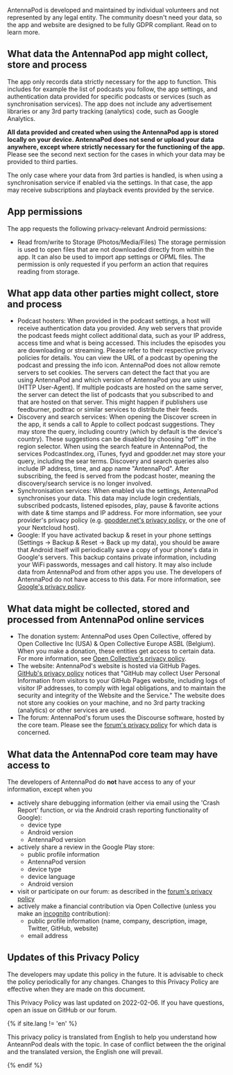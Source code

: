 AntennaPod is developed and maintained by individual volunteers and not represented by any legal entity. The community doesn't need your data, so the app and website are designed to be fully GDPR compliant. Read on to learn more.

## What data the AntennaPod app might collect, store and process
The app only records data strictly necessary for the app to function. This includes for example the list of podcasts you follow, the app settings, and authentication data provided for specific podcasts or services (such as synchronisation services). The app does not include any advertisement libraries or any 3rd party tracking (analytics) code, such as Google Analytics.

**All data provided and created when using the AntennaPod app is stored locally on your device. AntennaPod does not send or upload your data anywhere, except where strictly necessary for the functioning of the app.** Please see the second next section for the cases in which your data may be provided to third parties.

The only case where your data from 3rd parties is handled, is when using a synchronisation service if enabled via the settings. In that case, the app may receive subscriptions and playback events provided by the service.

## App permissions
The app requests the following privacy-relevant Android permissions:

- Read from/write to Storage (Photos/Media/Files)
  The storage permission is used to open files that are not downloaded directly from within the app. It can also be used to import app settings or OPML files. The permission is only requested if you perform an action that requires reading from storage.

## What app data other parties might collect, store and process

- Podcast hosters: When provided in the podcast settings, a host will receive authentication data you provided. Any web servers that provide the podcast feeds might collect additional data, such as your IP address, access time and what is being accessed. This includes the episodes you are downloading or streaming. Please refer to their respective privacy policies for details. You can view the URL of a podcast by opening the podcast and pressing the info icon. AntennaPod does not allow remote servers to set cookies. The servers can detect the fact that you are using AntennaPod and which version of AntennaPod you are using (HTTP User-Agent). If multiple podcasts are hosted on the same server, the server can detect the list of podcasts that you subscribed to and that are hosted on that server. This might happen if publishers use feedburner, podtrac or similar services to distribute their feeds.
- Discovery and search services: When opening the Discover screen in the app, it sends a call to Apple to collect podcast suggestions. They may store the query, including country (which by default is the device's country). These suggestions can be disabled by choosing "off" in the region selector. When using the search feature in AntennaPod, the services PodcastIndex.org, iTunes, fyyd and gpodder.net may store your query, including the sear terms. Discovery and search queries also include IP address, time, and app name "AntennaPod". After subscribing, the feed is served from the podcast hoster, meaning the discovery/search service is no longer involved.
- Synchronisation services: When enabled via the settings, AntennaPod synchronises your data. This data may include login credentials, subscribed podcasts, listened episodes, play, pause & favorite actions with date & time stamps and IP address. For more information, see your provider's privacy policy (e.g. [gpodder.net's privacy policy](https://gpodder.net/privacy), or the one of your Nextcloud host).
- Google: If you have activated backup & reset in your phone settings (Settings → Backup & Reset → Back up my data), you should be aware that Android itself will periodically save a copy of your phone's data in Google's servers. This backup contains private information, including your WiFi passwords, messages and call history. It may also include data from AntennaPod and from other apps you use. The developers of AntennaPod do not have access to this data. For more information, see [Google's privacy policy](https://policies.google.com).

## What data might be collected, stored and processed from AntennaPod online services
- The donation system: AntennaPod uses Open Collective, offered by Open Collective Inc (USA) & Open Collective Europe ASBL (Belgium). When you make a donation, these entities get access to certain data. For more information, see [Open Collective's privacy policy](https://opencollective.com/privacypolicy).
- The website: AntennaPod's website is hosted via GitHub Pages. [GitHub's privacy policy](https://docs.github.com/en/github/site-policy/github-privacy-statement#github-pages) notices that "GitHub may collect User Personal Information from visitors to your GitHub Pages website, including logs of visitor IP addresses, to comply with legal obligations, and to maintain the security and integrity of the Website and the Service." The website does not store any cookies on your machine, and no 3rd party tracking (analytics) or other services are used.
- The forum: AntennaPod's forum uses the Discourse software, hosted by the core team. Please see the [forum's privacy policy](https://forum.antennapod.org/privacy) for which data is concerned.

## What data the AntennaPod core team may have access to
The developers of AntennaPod do **not** have access to any of your information, except when you

- actively share debugging information (either via email using the 'Crash Report' function, or via the Android crash reporting functionality of Google):
  - device type
  - Android version
  - AntennaPod version
- actively share a review in the Google Play store:
  - public profile information
  - AntennaPod version
  - device type
  - device language
  - Android version
- visit or participate on our forum: as described in the [forum's privacy policy](https://forum.antennapod.org/privacy)
- actively make a financial contribution via Open Collective (unless you make an [incognito](https://docs.opencollective.com/help/financial-contributors/payments#profile) contribution):
  - public profile information (name, company, description, image, Twitter, GitHub, website)
  - email address

## Updates of this Privacy Policy
The developers may update this policy in the future. It is advisable to check the policy periodically for any changes. Changes to this Privacy Policy are effective when they are made on this document.

This Privacy Policy was last updated on 2022-02-06.
If you have questions, open an issue on GitHub or our forum.

<!-- mdpo-disable-next-line -->
{% if site.lang != 'en' %}

This privacy policy is translated from English to help you understand how AnteannPod deals with the topic. In case of conflict between the the original and the translated version, the English one will prevail.

<!-- mdpo-disable-next-line -->
{% endif %}
